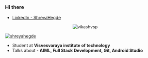 ### Hi there


- [LinkedIn - ShreyaHegde](https://www.linkedin.com/in/shreya--hegde--/)


  <p align="center"> <img src="https://komarev.com/ghpvc/?username=shreyahegde18&label=Profile%20views&color=0e75b6&style=flat" alt="vikashvsp" /> </p>
  
  <p align="center"> <a href="https://github.com/ryo-ma/github-profile-trophy">
<img src="https://github-profile-trophy.vercel.app/?username=shreyahegde18&theme=darkhub" alt="shreyahegde" /></a> </p>
<!--   <img align="right" alt="Coder" width="500" src="https://camo.githubusercontent.com/9afefcbff89a66b497e623146404d0e0d51fd46d9cd4039f8580a339a2ad9cbc/68747470733a2f2f6d69726f2e6d656469756d2e636f6d2f6d61782f323830302f312a4255376630324c655165454c7a747178613865436d772e676966"> -->

- Student at **Visvesvaraya institute of technology**
- Talks about - **AIML, Full Stack Development, Git, Android Studio**



